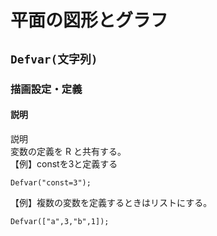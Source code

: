 # 平面の図形とグラフ  
## `Defvar(文字列)`  
### 描画設定・定義  
#### 説明  
説明  
変数の定義を R と共有する。  
【例】constを3と定義する  
```  
Defvar("const=3");  
```  
  
【例】複数の変数を定義するときはリストにする。  
```  
Defvar(["a",3,"b",1]);  
```
